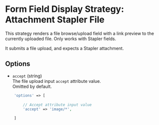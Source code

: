 # Form Field Display Strategy: Attachment Stapler File
 
This strategy renders a file browse/upload field with a link preview to the currently uploaded file. Only works with Stapler fields. 

It submits a file upload, and expects a Stapler attachment.


## Options

- `accept` (string)  
    The file upload input `accept` attribute value.  
    Omitted by default. 

 
 ```php
     'options' => [
     
         // Accept attribute input value
         'accept' => 'image/*',

     ]
 ```

